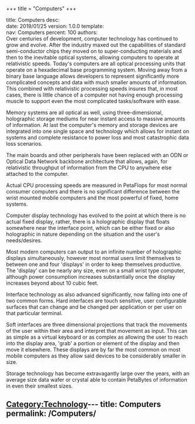 +++
title = "Computers"
+++

title:		Computers
desc:		
date:		2019/01/25
version:	1.0.0
template:	
nav:		Computers
percent:	100
authors:	
Over centuries of development, computer technology has continued to grow
and evolve. After the industry maxed out the capabilities of standard
semi-conductor chips they moved on to super-conducting materials and
then to the inevitable optical systems, allowing computers to operate at
relativistic speeds. Today's computers are all optical processing units
that operate on a hexadecimal base programming system. Moving away from
a binary base language allows developers to represent significantly more
complicated concepts and data with much smaller amounts of information.
This combined with relativistic processing speeds insures that, in most
cases, there is little chance of a computer not having enough processing
muscle to support even the most complicated tasks/software with ease.

Memory systems are all optical as well, using three-dimensional,
holographic storage mediums for near instant access to massive amounts
of information. At last the computer's memory and storage devices are
integrated into one single space and technology which allows for instant
on systems and complete resistance to power loss and most catastrophic
data loss scenarios.

The main boards and other peripherals have been replaced with an ODN or
Optical Data Network backbone architecture that allows, again, for
relativistic throughput of information from the CPU to anywhere else
attached to the computer.

Actual CPU processing speeds are measured in PetaFlops for most normal
consumer computers and there is no significant difference between the
wrist mounted mobile computers and the most powerful of fixed, home
systems.

Computer display technology has evolved to the point at which there is
no actual fixed display, rather, there is a holographic display that
floats somewhere near the interface point, which can be either fixed or
also holographic in nature depending on the situation and the user's
needs/desires.

Most modern computers can output to an infinite number of holographic
displays simultaneously, however most normal users limit themselves to
between one and four 'displays' in order to keep themselves productive.
The 'display' can be nearly any size, even on a small wrist type
computer, although power consumption increases substantially once the
display increases beyond about 10 cubic feet.

Interface technology as also advanced significantly, now falling into
one of two common forms. Hard interfaces are touch sensitive, user
configurable surfaces that can change and be changed per application or
per user on that particular terminal.

Soft interfaces are three dimensional projections that track the
movements of the user within their area and interpret that movement as
input. This can as simple as a virtual keyboard or as complex as
allowing the user to reach into the display area, 'grab' a portion or
element of the display and then move it elsewhere. These displays are by
far the most common on most mobile computers as they allow said devices
to be considerably smaller in size.

Storage technology has become extravagantly large over the years, with
an average size data wafer or crystal able to contain PetaBytes of
information in even their smallest sizes.

[Category:Technology](Category:Technology "wikilink")---
title: Computers
permalink: /Computers/
---

